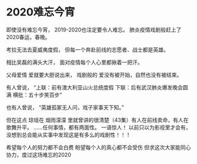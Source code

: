 # 2020难忘今宵

即使没有难忘今宵，
2019-2020也注定要令人难忘。
肺炎疫情戏剧般赶上了2020春运，春晚。

考拉无法去夏威夷度假，
但每一个奔赴前线的志愿者、战士都是英雄。

相比吴磊的满头大汗，
面对疫情每个人心里都揪着一把汗。

父母爱情 爱就要大胆说出来，
戏剧般的 爱没有被开始，自然也没有被结束。

有人曾说，
“上联：前有澳大利亚山火总统度假
下联：后有武汉肺炎爆发晚会圆满 
横批：五十步笑百步”

也有人曾说，
“英雄孤冢无人问，戏子家事天下知。”

但在这点 琼瑶在 烟雨濛濛 里就曾讲的很清楚（43集）有人在前线卖命，有人在歌舞升平。
……任何事情，都有两面性。
一语惊人！
以前只以为影视里才会有，没想到总会能从实事中发现这是有多么的戏剧性！！！

希望每个人的努力都不会白费
盼望每个人的真心都不会受伤
但求这次大家能同心协力，度过这场难忘的2020
